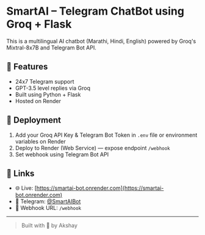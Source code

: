 # SmartAI – Telegram ChatBot using Groq + Flask

This is a multilingual AI chatbot (Marathi, Hindi, English) powered by Groq's Mixtral-8x7B and Telegram Bot API.

## 🌟 Features
- 24x7 Telegram support
- GPT-3.5 level replies via Groq
- Built using Python + Flask
- Hosted on Render

## 🚀 Deployment
1. Add your Groq API Key & Telegram Bot Token in `.env` file or environment variables on Render
2. Deploy to Render (Web Service) — expose endpoint `/webhook`
3. Set webhook using Telegram Bot API

## 🔗 Links
- 🌐 Live: [https://smartai-bot.onrender.com](https://smartai-bot.onrender.com)
- 🤖 Telegram: [@SmartAIBot](https://t.me/SmartAIBot)
- 📌 Webhook URL: `/webhook`

---

> Built with 💙 by Akshay